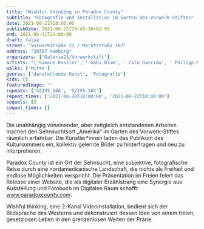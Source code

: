 ```yaml
---
title: "Wishful thinking in Paradox County"
subtitle: "Fotografie und Installation im Garten des Vorwerk-Stiftes"
date: 2021-08-21T18:00:00
publishDate: 2021-06-25T19:40:36+02:00
end: 2021-08-21T23:00:00
draft: false
street: "Vorwerkstraße 21 / Marktstraße 107"
address: "20357 Hamburg"
organizers: ["Galerie21/Vorwerkstift"]
artists: "['Simone Kessler', ' Gabi Blum', ' Cale Garrido', ' Philipp Meuser', ' Kolja Warnecke']"
walks: ['Mitte']
genres: ['darstellende Kunst', 'Fotografie']
kids: []
featuredImage: ""
repeats: ['G21VS_16A', 'G21VS_16C']
repeat_times: ['2021-08-20T18:00:00', '2021-08-22T18:00:00']
sequels: []
sequel_times: []
---
```


Die unabhängig voneinander, aber zeitgleich entstandenen Arbeiten machen den Sehnsuchtsort „Amerika” im Garten des Vorwerk-Stiftes räumlich erfahrbar. Die Künstler\*innen laden das Publikum des Kultursommers ein, kollektiv gelernte Bilder zu hinterfragen und neu zu interpretieren.

Paradox County ist ein Ort der Sehnsucht, eine subjektive, fotografische Reise durch eine nordamerikanische Landschaft, die nichts als Freiheit und endlose Möglichkeiten verspricht. Die Präsentation im Freien feiert das Release einer Website, die als digitaler Erzählstrang eine Synergie aus Ausstellung und Fotobuch im Digitalen Raum schafft: www.paradoxcounty.com.

Wishful thinking, eine 2-Kanal Videoinstallation, bedient sich der Bildsprache des Westerns und dekonstruiert dessen Idee von einem freien, gesetzlosen Leben in den grenzenlosen Weiten der Prärie.